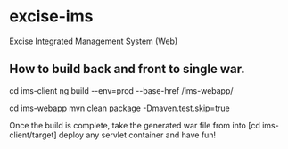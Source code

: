 # excise-ims
Excise Integrated Management System (Web)

## How to build back and front to single war.

  cd ims-client
  ng build --env=prod --base-href /ims-webapp/

  cd ims-webapp
  mvn clean package -Dmaven.test.skip=true
  
Once the build is complete, take the generated war file from into [cd ims-client/target] deploy any servlet container and have fun!
